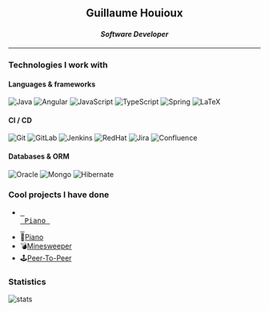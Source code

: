 ## <p align="center">Guillaume Houioux</p>
#### *<p align="center">Software Developer</p>*

---

### Technologies I work with
#### Languages & frameworks
![Java](https://img.shields.io/badge/Java-ED8B00?style=flat&logo=openjdk&logoColor=white)
![Angular](https://img.shields.io/badge/Angular-D6002F?style=flat&logo=angular&logoColor=white)
![JavaScript](https://img.shields.io/badge/JavaScript-F7DF1E?style=flat&logo=javascript&logoColor=black)
![TypeScript](https://img.shields.io/badge/TypeScript-2F74C0?style=flat&logo=typescript&logoColor=white)
![Spring](https://img.shields.io/badge/Spring-5CB230?style=flat&logo=spring&logoColor=white)
![LaTeX](https://img.shields.io/badge/-LaTeX-008080?style=flat&logo=latex&logoColor=white)

#### CI / CD
![Git](https://img.shields.io/badge/git-E84E31?style=flat&logo=git&logoColor=white)
![GitLab](https://img.shields.io/badge/GitLab-330F63?style=flat&logo=gitlab&logoColor=white)
![Jenkins](https://img.shields.io/badge/Jenkins-D24939?style=flat&logo=Jenkins&logoColor=white)
![RedHat](https://img.shields.io/badge/Red%20Hat-EE0000?style=flat&logo=redhat&logoColor=white)
![Jira](https://img.shields.io/badge/Jira-0052CC?style=flat&logo=Jira&logoColor=white)
![Confluence](https://img.shields.io/badge/confluence-0052CC?style=flat&logo=confluence&logoColor=white)

#### Databases & ORM
![Oracle](https://img.shields.io/badge/Oracle-F80000?style=flat&logo=oracle&logoColor=black)
![Mongo](https://img.shields.io/badge/MongoDB-4EA94B?style=flat&logo=mongodb&logoColor=white)
![Hibernate](https://img.shields.io/badge/Hibernate-59666C?style=flat&logo=Hibernate&logoColor=white)

### Cool projects I have done
- [<kbd> <br> Piano <br> </kbd>][KBD]
- 🎹[Piano](https://gloubi-boulga.github.io/piano/)
- 💣[Minesweeper](https://gloubi-boulga.github.io/minesweeper/)
- 🕹️[Peer-To-Peer](https://flying-butter-studio.itch.io/peer-to-peer)

[KBD]: [Types/KBD.md](https://gloubi-boulga.github.io/piano/)

### Statistics
![stats](https://github-profile-summary-cards.vercel.app/api/cards/profile-details?username=gloubi-boulga&theme=nord_dark)
